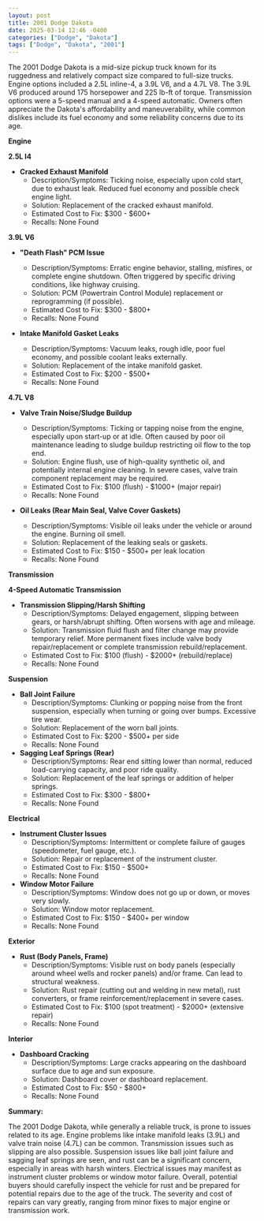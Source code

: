 ```yaml
---
layout: post
title: 2001 Dodge Dakota
date: 2025-03-14 12:46 -0400
categories: ["Dodge", "Dakota"]
tags: ["Dodge", "Dakota", "2001"]
---
```

The 2001 Dodge Dakota is a mid-size pickup truck known for its ruggedness and relatively compact size compared to full-size trucks. Engine options included a 2.5L inline-4, a 3.9L V6, and a 4.7L V8. The 3.9L V6 produced around 175 horsepower and 225 lb-ft of torque. Transmission options were a 5-speed manual and a 4-speed automatic. Owners often appreciate the Dakota's affordability and maneuverability, while common dislikes include its fuel economy and some reliability concerns due to its age.

**Engine**

**2.5L I4**

*   **Cracked Exhaust Manifold**
    *   Description/Symptoms: Ticking noise, especially upon cold start, due to exhaust leak. Reduced fuel economy and possible check engine light.
    *   Solution: Replacement of the cracked exhaust manifold.
    *   Estimated Cost to Fix: $300 - $600+
    * Recalls: None Found

**3.9L V6**

*   **"Death Flash" PCM Issue**
    *   Description/Symptoms: Erratic engine behavior, stalling, misfires, or complete engine shutdown. Often triggered by specific driving conditions, like highway cruising.
    *   Solution: PCM (Powertrain Control Module) replacement or reprogramming (if possible).
    *   Estimated Cost to Fix: $300 - $800+
    * Recalls: None Found

*   **Intake Manifold Gasket Leaks**
    *   Description/Symptoms: Vacuum leaks, rough idle, poor fuel economy, and possible coolant leaks externally.
    *   Solution: Replacement of the intake manifold gasket.
    *   Estimated Cost to Fix: $200 - $500+
    * Recalls: None Found

**4.7L V8**

*   **Valve Train Noise/Sludge Buildup**
    *   Description/Symptoms: Ticking or tapping noise from the engine, especially upon start-up or at idle. Often caused by poor oil maintenance leading to sludge buildup restricting oil flow to the top end.
    *   Solution: Engine flush, use of high-quality synthetic oil, and potentially internal engine cleaning. In severe cases, valve train component replacement may be required.
    *   Estimated Cost to Fix: $100 (flush) - $1000+ (major repair)
    * Recalls: None Found

*   **Oil Leaks (Rear Main Seal, Valve Cover Gaskets)**
    *   Description/Symptoms: Visible oil leaks under the vehicle or around the engine. Burning oil smell.
    *   Solution: Replacement of the leaking seals or gaskets.
    *   Estimated Cost to Fix: $150 - $500+ per leak location
    * Recalls: None Found

**Transmission**

**4-Speed Automatic Transmission**

*   **Transmission Slipping/Harsh Shifting**
    *   Description/Symptoms: Delayed engagement, slipping between gears, or harsh/abrupt shifting. Often worsens with age and mileage.
    *   Solution: Transmission fluid flush and filter change may provide temporary relief. More permanent fixes include valve body repair/replacement or complete transmission rebuild/replacement.
    *   Estimated Cost to Fix: $100 (flush) - $2000+ (rebuild/replace)
    * Recalls: None Found

**Suspension**

*   **Ball Joint Failure**
    *   Description/Symptoms: Clunking or popping noise from the front suspension, especially when turning or going over bumps. Excessive tire wear.
    *   Solution: Replacement of the worn ball joints.
    *   Estimated Cost to Fix: $200 - $500+ per side
    * Recalls: None Found
*   **Sagging Leaf Springs (Rear)**
    *   Description/Symptoms: Rear end sitting lower than normal, reduced load-carrying capacity, and poor ride quality.
    *   Solution: Replacement of the leaf springs or addition of helper springs.
    *   Estimated Cost to Fix: $300 - $800+
    * Recalls: None Found

**Electrical**

*   **Instrument Cluster Issues**
    *   Description/Symptoms: Intermittent or complete failure of gauges (speedometer, fuel gauge, etc.).
    *   Solution: Repair or replacement of the instrument cluster.
    *   Estimated Cost to Fix: $150 - $500+
    * Recalls: None Found
*   **Window Motor Failure**
    *   Description/Symptoms: Window does not go up or down, or moves very slowly.
    *   Solution: Window motor replacement.
    *   Estimated Cost to Fix: $150 - $400+ per window
    * Recalls: None Found

**Exterior**

*   **Rust (Body Panels, Frame)**
    *   Description/Symptoms: Visible rust on body panels (especially around wheel wells and rocker panels) and/or frame. Can lead to structural weakness.
    *   Solution: Rust repair (cutting out and welding in new metal), rust converters, or frame reinforcement/replacement in severe cases.
    *   Estimated Cost to Fix: $100 (spot treatment) - $2000+ (extensive repair)
    * Recalls: None Found

**Interior**

*   **Dashboard Cracking**
    *   Description/Symptoms: Large cracks appearing on the dashboard surface due to age and sun exposure.
    *   Solution: Dashboard cover or dashboard replacement.
    *   Estimated Cost to Fix: $50 - $800+
    * Recalls: None Found

**Summary:**

The 2001 Dodge Dakota, while generally a reliable truck, is prone to issues related to its age. Engine problems like intake manifold leaks (3.9L) and valve train noise (4.7L) can be common. Transmission issues such as slipping are also possible. Suspension issues like ball joint failure and sagging leaf springs are seen, and rust can be a significant concern, especially in areas with harsh winters. Electrical issues may manifest as instrument cluster problems or window motor failure. Overall, potential buyers should carefully inspect the vehicle for rust and be prepared for potential repairs due to the age of the truck. The severity and cost of repairs can vary greatly, ranging from minor fixes to major engine or transmission work.

